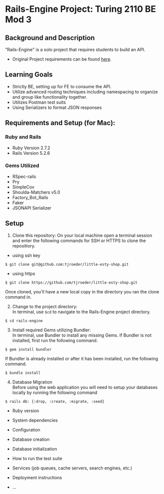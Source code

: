 # Rails-Engine Project: Turing 2110 BE Mod 3

## Background and Description

"Rails-Engine" is a solo project that requires students to build an API.
- Original Project requirements can be found [here](https://backend.turing.edu/module3/projects/rails_engine_lite/requirements).


## Learning Goals
- Strictly BE, setting up for FE to consume the API.
- Utilize advanced routing techniques including namespacing to organize and group like functionality together.
- Utilizes Postman test suits
- Using Serializers to format JSON responses

## Requirements and Setup (for Mac):

### Ruby and Rails
- Ruby Version 2.7.2
- Rails Version 5.2.6

### Gems Utilized
- RSpec-rails
- Pry
- SimpleCov
- Shoulda-Matchers v5.0
- Factory_Bot_Rails
- Faker
- JSONAPI Serializer

## Setup
1. Clone this repository:
On your local machine open a terminal session and enter the following commands for SSH or HTTPS to clone the repositiory.


- using ssh key <br>
```shell
$ git clone git@github.com:tjroeder/little-esty-shop.git
```

- using https <br>
```shell
$ git clone https://github.com/tjroeder/little-esty-shop.git
```

Once cloned, you'll have a new local copy in the directory you ran the clone command in.

2. Change to the project directory:<br>
In terminal, use `$cd` to navigate to the Rails-Engine project directory.

```shell
$ cd rails-engine
```

3. Install required Gems utilizing Bundler: <br>
In terminal, use Bundler to install any missing Gems. If Bundler is not installed, first run the following command.

```shell
$ gem install bundler
```

If Bundler is already installed or after it has been installed, run the following command.

```shell
$ bundle install
```


4. Database Migration<br>
Before using the web application you will need to setup your databases locally by running the following command

```shell
$ rails db: {:drop, :create, :migrate, :seed}
```


* Ruby version

* System dependencies

* Configuration

* Database creation

* Database initialization

* How to run the test suite

* Services (job queues, cache servers, search engines, etc.)

* Deployment instructions

* ...
